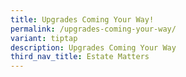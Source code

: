 ```yaml
---
title: Upgrades Coming Your Way!
permalink: /upgrades-coming-your-way/
variant: tiptap
description: Upgrades Coming Your Way
third_nav_title: Estate Matters
---
```

